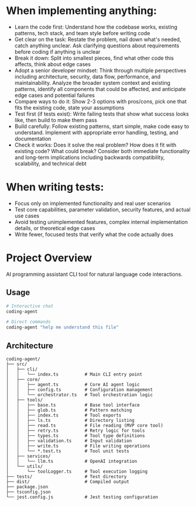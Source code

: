# When implementing anything:
- Learn the code first: Understand how the codebase works, existing patterns, tech stack, and team style before writing code
- Get clear on the task: Restate the problem, nail down what's needed, catch anything unclear. Ask clarifying questions about requirements before coding if anything is unclear
- Break it down: Split into smallest pieces, find what other code this affects, think about edge cases
- Adopt a senior developer mindset: Think through multiple perspectives including architecture, security, data flow, performance, and maintainability. Analyze the broader system context and existing patterns, identify all components that could be affected, and anticipate edge cases and potential failures
- Compare ways to do it: Show 2-3 options with pros/cons, pick one that fits the existing code, state your assumptions
- Test first (if tests exist): Write failing tests that show what success looks like, then build to make them pass
- Build carefully: Follow existing patterns, start simple, make code easy to understand. Implement with appropriate error handling, testing, and documentation
- Check it works: Does it solve the real problem? How does it fit with existing code? What could break? Consider both immediate functionality and long-term implications including backwards compatibility, scalability, and technical debt


# When writing tests:
- Focus only on implemented functionality and real user scenarios
- Test core capabilities, parameter validation, security features, and actual use cases
- Avoid testing unimplemented features, complex internal implementation details, or theoretical edge cases
- Write fewer, focused tests that verify what the code actually does


# Project Overview

AI programming assistant CLI tool for natural language code interactions.

## Usage

```bash
# Interactive chat
coding-agent

# Direct commands
coding-agent "help me understand this file"
```

## Architecture

```
coding-agent/
├── src/
│   ├── cli/
│   │   └── index.ts          # Main CLI entry point
│   ├── core/
│   │   ├── agent.ts          # Core AI agent logic
│   │   ├── config.ts         # Configuration management
│   │   └── orchestrator.ts   # Tool orchestration logic
│   ├── tools/
│   │   ├── base.ts           # Base tool interface
│   │   ├── glob.ts           # Pattern matching
│   │   ├── index.ts          # Tool exports
│   │   ├── ls.ts             # Directory listing
│   │   ├── read.ts           # File reading (MVP core tool)
│   │   ├── retry.ts          # Retry logic for tools
│   │   ├── types.ts          # Tool type definitions
│   │   ├── validation.ts     # Input validation
│   │   ├── write.ts          # File writing operations
│   │   └── *.test.ts         # Tool unit tests
│   ├── services/
│   │   └── llm.ts            # OpenAI integration
│   └── utils/
│       └── toolLogger.ts     # Tool execution logging
├── tests/                    # Test directory
├── dist/                     # Compiled output
├── package.json
├── tsconfig.json
└── jest.config.js            # Jest testing configuration
```
